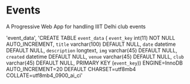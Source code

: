 # Events
A Progressive Web App for handling IIIT Delhi club events


'event_data', 'CREATE TABLE `event_data` (  `event_key` int(11) NOT NULL AUTO_INCREMENT,  `title` varchar(100) DEFAULT NULL,  `date` datetime DEFAULT NULL,  `description` longtext,  `img` varchar(45) DEFAULT NULL,  `created` datetime DEFAULT NULL,  `venue` varchar(45) DEFAULT NULL,  `club` varchar(45) DEFAULT NULL,  PRIMARY KEY (`event_key`)) ENGINE=InnoDB AUTO_INCREMENT=20 DEFAULT CHARSET=utf8mb4 COLLATE=utf8mb4_0900_ai_ci'
